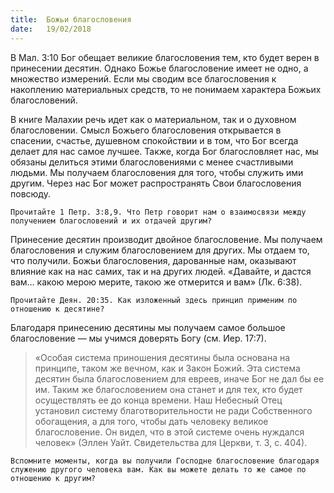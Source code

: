 ```yaml
---
title:  Божьи благословения
date:   19/02/2018
---
```


В Мал. 3:10 Бог обещает великие благословения тем, кто будет верен в принесении десятин. Однако Божье благословение имеет не одно, а множество измерений. Если мы сводим все благословения к накоплению материальных средств, то не понимаем характера Божьих благословений.

В книге Малахии речь идет как о материальном, так и о духовном благословении. Смысл Божьего благословения открывается в спасении, счастье, душевном спокойствии и в том, что Бог всегда делает для нас самое лучшее. Также, когда Бог благословляет нас, мы обязаны делиться этими благословениями с менее счастливыми людьми. Мы получаем благословения для того, чтобы служить ими другим. Через нас Бог может распространять Свои благословения повсюду.

`Прочитайте 1 Петр. 3:8,9. Что Петр говорит нам о взаимосвязи между получением благословений и их отдачей другим?`

Принесение десятин производит двойное благословение. Мы получаем благословения и служим благословением для других. Мы отдаем то, что получили. Божьи благословения, дарованные нам, оказывают влияние как на нас самих, так
и на других людей. «Давайте, и дастся вам… какою мерою мерите, такою же отмерится и вам» (Лк. 6:38).

`Прочитайте Деян. 20:35. Как изложенный здесь принцип применим по отношению к десятине?`

Благодаря принесению десятины мы получаем самое большое благословение — мы учимся доверять Богу (см. Иер. 17:7). 

> «Особая система приношения десятины была основана на принципе, таком же вечном, как и Закон Божий. Эта система десятин была благословением для евреев, иначе Бог не дал бы ее им. Таким же благословением она станет и для тех, кто будет осуществлять ее до конца времени. Наш Небесный Отец установил систему благотворительности не ради Собственного обогащения, а для того, чтобы дать человеку великое благословение. Он видел, что в этой системе очень нуждался человек» (Эллен Уайт. Свидетельства для Церкви, т. 3, с. 404).

`Вспомните моменты, когда вы получили Господне благословение благодаря служению другого человека вам. Как вы можете делать то же самое по отношению к другим?`